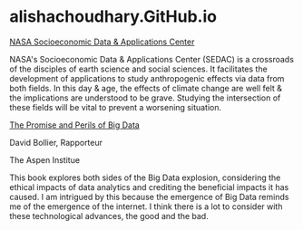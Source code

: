 # alishachoudhary.GitHub.io
[NASA Socioeconomic Data & Applications Center](https://sedac.ciesin.columbia.edu/)


NASA's Socioeconomic Data & Applications Center (SEDAC) is a crossroads of the disciples of earth science and social sciences. It facilitates the development of applications to study anthropogenic effects via data from both fields. In this day & age, the effects of climate change are well felt & the implications are understood to be grave. Studying the intersection of these fields will be vital to prevent a worsening situation. 

[The Promise and Perils of Big Data](https://www.aspeninstitute.org/wp-content/uploads/files/content/docs/pubs/The_Promise_and_Peril_of_Big_Data.pdf)

David Bollier, Rapporteur

The Aspen Institue 

This book explores both sides of the Big Data explosion, considering the ethical impacts of data analytics and crediting the beneficial impacts it has caused. I am intrigued by this because the emergence of Big Data reminds me of the emergence of the internet. I think there is a lot to consider with these technological advances, the good and the bad. 
